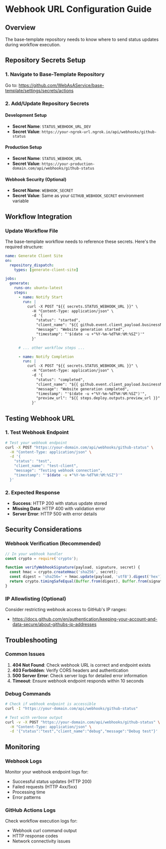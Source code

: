 # Webhook URL Configuration Guide

## Overview
The base-template repository needs to know where to send status updates during workflow execution.

## Repository Secrets Setup

### 1. Navigate to Base-Template Repository
Go to: https://github.com/WebAsAService/base-template/settings/secrets/actions

### 2. Add/Update Repository Secrets

#### Development Setup
- **Secret Name**: `STATUS_WEBHOOK_URL_DEV`
- **Secret Value**: `https://your-ngrok-url.ngrok.io/api/webhooks/github-status`

#### Production Setup
- **Secret Name**: `STATUS_WEBHOOK_URL`
- **Secret Value**: `https://your-production-domain.com/api/webhooks/github-status`

#### Webhook Security (Optional)
- **Secret Name**: `WEBHOOK_SECRET`
- **Secret Value**: Same as your `GITHUB_WEBHOOK_SECRET` environment variable

## Workflow Integration

### Update Workflow File
The base-template workflow needs to reference these secrets. Here's the required structure:

```yaml
name: Generate Client Site
on:
  repository_dispatch:
    types: [generate-client-site]

jobs:
  generate:
    runs-on: ubuntu-latest
    steps:
      - name: Notify Start
        run: |
          curl -X POST "${{ secrets.STATUS_WEBHOOK_URL }}" \
            -H "Content-Type: application/json" \
            -d '{
              "status": "started",
              "client_name": "${{ github.event.client_payload.businessName }}",
              "message": "Website generation started",
              "timestamp": "'$(date -u +"%Y-%m-%dT%H:%M:%SZ")'"
            }'

      # ... other workflow steps ...

      - name: Notify Completion
        run: |
          curl -X POST "${{ secrets.STATUS_WEBHOOK_URL }}" \
            -H "Content-Type: application/json" \
            -d '{
              "status": "completed",
              "client_name": "${{ github.event.client_payload.businessName }}",
              "message": "Website generation completed",
              "timestamp": "'$(date -u +"%Y-%m-%dT%H:%M:%SZ")'",
              "preview_url": "${{ steps.deploy.outputs.preview_url }}"
            }'
```

## Testing Webhook URL

### 1. Test Webhook Endpoint
```bash
# Test your webhook endpoint
curl -X POST "https://your-domain.com/api/webhooks/github-status" \
  -H "Content-Type: application/json" \
  -d '{
    "status": "test",
    "client_name": "test-client",
    "message": "Testing webhook connection",
    "timestamp": "'$(date -u +"%Y-%m-%dT%H:%M:%SZ")'"
  }'
```

### 2. Expected Response
- **Success**: HTTP 200 with status update stored
- **Missing Data**: HTTP 400 with validation error
- **Server Error**: HTTP 500 with error details

## Security Considerations

### Webhook Verification (Recommended)
```javascript
// In your webhook handler
const crypto = require('crypto');

function verifyWebhookSignature(payload, signature, secret) {
  const hmac = crypto.createHmac('sha256', secret);
  const digest = 'sha256=' + hmac.update(payload, 'utf8').digest('hex');
  return crypto.timingSafeEqual(Buffer.from(digest), Buffer.from(signature));
}
```

### IP Allowlisting (Optional)
Consider restricting webhook access to GitHub's IP ranges:
- https://docs.github.com/en/authentication/keeping-your-account-and-data-secure/about-githubs-ip-addresses

## Troubleshooting

### Common Issues
1. **404 Not Found**: Check webhook URL is correct and endpoint exists
2. **403 Forbidden**: Verify CORS headers and authentication
3. **500 Server Error**: Check server logs for detailed error information
4. **Timeout**: Ensure webhook endpoint responds within 10 seconds

### Debug Commands
```bash
# Check if webhook endpoint is accessible
curl -I "https://your-domain.com/api/webhooks/github-status"

# Test with verbose output
curl -v -X POST "https://your-domain.com/api/webhooks/github-status" \
  -H "Content-Type: application/json" \
  -d '{"status":"test","client_name":"debug","message":"Debug test"}'
```

## Monitoring

### Webhook Logs
Monitor your webhook endpoint logs for:
- Successful status updates (HTTP 200)
- Failed requests (HTTP 4xx/5xx)
- Processing time
- Error patterns

### GitHub Actions Logs
Check workflow execution logs for:
- Webhook curl command output
- HTTP response codes
- Network connectivity issues